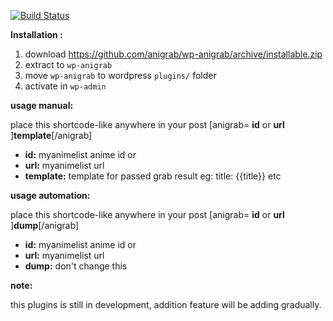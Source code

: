 [![Build Status](https://travis-ci.org/anigrab/wp-anigrab.svg?branch=installable)](https://travis-ci.org/anigrab/wp-anigrab)

**Installation :** 

1. download https://github.com/anigrab/wp-anigrab/archive/installable.zip
2. extract to  `wp-anigrab` 
3. move  `wp-anigrab`   to wordpress  `plugins/`  folder
4. activate in  `wp-admin` 

 **usage manual:** 

place this shortcode-like anywhere in your post  [anigrab= **id**  or  **url** ]**template**[/anigrab]

-  **id:** myanimelist anime id
or
-  **url:**  myanimelist url
-  **template:**  template for passed grab result eg: title: {{title}} etc

**usage automation:** 

place this shortcode-like anywhere in your post  [anigrab= **id**  or  **url** ]**dump**[/anigrab]

-  **id:** myanimelist anime id
or
-  **url:**  myanimelist url
-  **dump:** don't change this

**note:** 

this plugins is still in development, addition feature will be adding gradually.